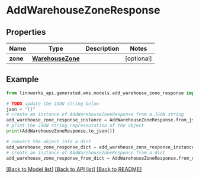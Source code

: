 # AddWarehouseZoneResponse


## Properties

Name | Type | Description | Notes
------------ | ------------- | ------------- | -------------
**zone** | [**WarehouseZone**](WarehouseZone.md) |  | [optional] 

## Example

```python
from linnworks_api.generated.wms.models.add_warehouse_zone_response import AddWarehouseZoneResponse

# TODO update the JSON string below
json = "{}"
# create an instance of AddWarehouseZoneResponse from a JSON string
add_warehouse_zone_response_instance = AddWarehouseZoneResponse.from_json(json)
# print the JSON string representation of the object
print(AddWarehouseZoneResponse.to_json())

# convert the object into a dict
add_warehouse_zone_response_dict = add_warehouse_zone_response_instance.to_dict()
# create an instance of AddWarehouseZoneResponse from a dict
add_warehouse_zone_response_from_dict = AddWarehouseZoneResponse.from_dict(add_warehouse_zone_response_dict)
```
[[Back to Model list]](../README.md#documentation-for-models) [[Back to API list]](../README.md#documentation-for-api-endpoints) [[Back to README]](../README.md)


